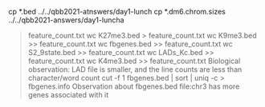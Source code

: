 cp *.bed ../../qbb2021-atnswers/day1-lunch
cp *.dm6.chrom.sizes ../../qbb2021-answers/day1-luncha
>feature_count.txt
wc K27me3.bed > feature_count.txt
wc K9me3.bed >> feature_count.txt
wc fbgenes.bed >> feature_count.txt
wc S2_9state.bed >> feature_count.txt
wc LADs_Kc.bed >> feature_count.txt
wc K4me3.bed >> feature_count.txt
Biological observation: LAD file is smaller, and the line counts are less than character/word count
cut -f 1 fbgenes.bed | sort | uniq -c > fbgenes.info
Observation about fbgenes.bed file:chr3 has more genes associated with it 
